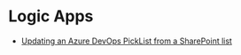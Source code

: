 # Logic Apps

- [Updating an Azure DevOps PickList from a SharePoint list](updating-azure-devops-picklist/README.md)